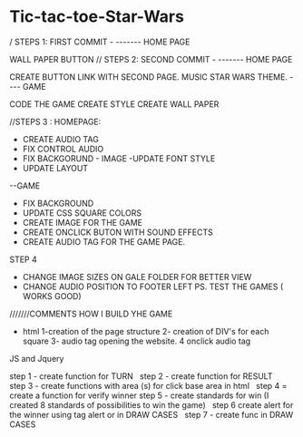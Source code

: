 # Tic-tac-toe-Star-Wars

/ STEPS 1: FIRST COMMIT -
------- HOME PAGE

WALL PAPER
BUTTON 
// STEPS 2: SECOND COMMIT -
------- HOME PAGE

CREATE BUTTON LINK WITH SECOND PAGE.
MUSIC STAR WARS THEME.
---- GAME

CODE THE GAME
CREATE STYLE
CREATE WALL PAPER


//STEPS 3 :
HOMEPAGE: 
 - CREATE AUDIO TAG
 - FIX CONTROL AUDIO
 - FIX BACKGORUND - IMAGE
 -UPDATE FONT STYLE 
 - UPDATE LAYOUT 
 
 --GAME
 - FIX BACKGROUND
 - UPDATE CSS SQUARE COLORS 
 - CREATE IMAGE FOR THE GAME
 - CREATE ONCLICK BUTON WITH SOUND EFFECTS
  - CREATE AUDIO TAG FOR THE GAME PAGE.
  
  STEP 4 
  
  - CHANGE IMAGE SIZES ON GALE FOLDER FOR BETTER VIEW
  - CHANGE AUDIO POSITION TO FOOTER LEFT
  PS. TEST THE GAMES ( WORKS GOOD) 


///////COMMENTS HOW I BUILD YHE GAME 

- html 
1-creation of the page structure
2- creation of DIV's for each square
3- audio tag opening the website.
4 onclick audio tag

JS and Jquery

step 1 - create function for TURN
  step 2 - create function for RESULT
  step 3 - create functions with area (s) for click base area in html
  step 4 = create a function for verify winner
step 5 - create standards for win (I created 8 standards of possibilities to win the game)
  step 6 create alert for the winner using tag alert or in DRAW CASES
  step 7 - create func in DRAW CASES